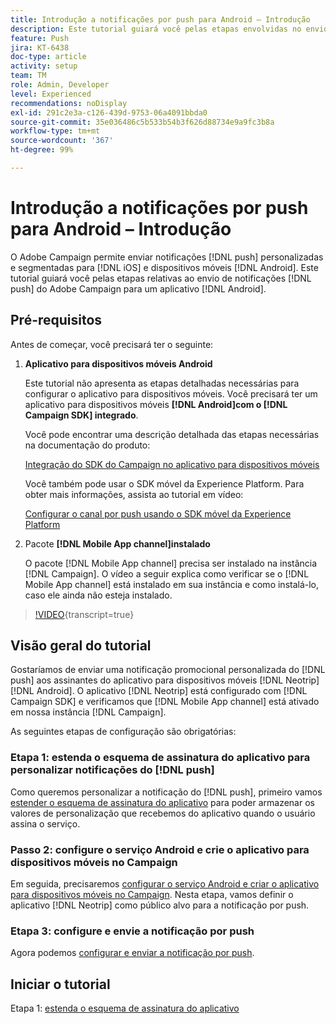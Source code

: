 ```yaml
---
title: Introdução a notificações por push para Android – Introdução
description: Este tutorial guiará você pelas etapas envolvidas no envio de notificações por push do Adobe Campaign e no recebimento dessas notificações no aplicativo Android.
feature: Push
jira: KT-6438
doc-type: article
activity: setup
team: TM
role: Admin, Developer
level: Experienced
recommendations: noDisplay
exl-id: 291c2e3a-c126-439d-9753-06a4091bbda0
source-git-commit: 35e036486c5b533b54b3f626d88734e9a9fc3b8a
workflow-type: tm+mt
source-wordcount: '367'
ht-degree: 99%

---
```


# Introdução a notificações por push para Android – Introdução

O Adobe Campaign permite enviar notificações [!DNL push] personalizadas e segmentadas para [!DNL iOS] e dispositivos móveis [!DNL Android]. Este tutorial guiará você pelas etapas relativas ao envio de notificações [!DNL push] do Adobe Campaign para um aplicativo [!DNL Android].

## Pré-requisitos

Antes de começar, você precisará ter o seguinte:

1) **Aplicativo para dispositivos móveis Android**

   Este tutorial não apresenta as etapas detalhadas necessárias para configurar o aplicativo para dispositivos móveis. Você precisará ter um aplicativo para dispositivos móveis **[!DNL Android]com o [!DNL Campaign SDK] integrado**.

   Você pode encontrar uma descrição detalhada das etapas necessárias na documentação do produto:

   [Integração do SDK do Campaign no aplicativo para dispositivos móveis](https://experienceleague.adobe.com/docs/campaign-classic/using/sending-messages/sending-push-notifications/integrating-campaign-sdk-into-the-mobile-application.html?lang=pt-BR)

   Você também pode usar o SDK móvel da Experience Platform. Para obter mais informações, assista ao tutorial em vídeo:

   [Configurar o canal por push usando o SDK móvel da Experience Platform](https://experienceleague.adobe.com/docs/campaign-classic-learn/tutorials/sending-messages/push-channel/configure-push-using-aep-mobile-sdk.html?lang=pt-BR)

2) Pacote **[!DNL Mobile App channel]instalado**

   O pacote [!DNL Mobile App channel] precisa ser instalado na instância [!DNL Campaign]. O vídeo a seguir explica como verificar se o [!DNL Mobile App channel] está instalado em sua instância e como instalá-lo, caso ele ainda não esteja instalado.

>[!VIDEO](https://video.tv.adobe.com/v/326544?quality=12&learn=on){transcript=true}

## Visão geral do tutorial

Gostaríamos de enviar uma notificação promocional personalizada do [!DNL push] aos assinantes do aplicativo para dispositivos móveis [!DNL Neotrip] [!DNL Android]. O aplicativo [!DNL Neotrip] está configurado com [!DNL Campaign SDK] e verificamos que [!DNL Mobile App channel] está ativado em nossa instância [!DNL Campaign].

As seguintes etapas de configuração são obrigatórias:

### Etapa 1: estenda o esquema de assinatura do aplicativo para personalizar notificações do [!DNL push]

Como queremos personalizar a notificação do [!DNL push], primeiro vamos [estender o esquema de assinatura do aplicativo](/help/tutorial-getting-started-with-push-notifications-for-android/extending-the-app-subscription-schema.md) para poder armazenar os valores de personalização que recebemos do aplicativo quando o usuário assina o serviço.

### Passo 2: configure o serviço Android e crie o aplicativo para dispositivos móveis no Campaign

Em seguida, precisaremos [configurar o serviço Android e criar o aplicativo para dispositivos móveis no Campaign](/help/tutorial-getting-started-with-push-notifications-for-android/configuring-an-android-service-in-campaign.md). Nesta etapa, vamos definir o aplicativo [!DNL Neotrip] como público alvo para a notificação por push.

### Etapa 3: configure e envie a notificação por push

Agora podemos [configurar e enviar a notificação por push](/help/tutorial-getting-started-with-push-notifications-for-android/configuring-and-sending-push-notifications.md).

## Iniciar o tutorial

Etapa 1: [estenda o esquema de assinatura do aplicativo](/help/tutorial-getting-started-with-push-notifications-for-android/extending-the-app-subscription-schema.md)
